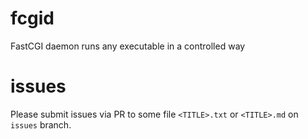 # fcgid
FastCGI daemon runs any executable in a controlled way

# issues
Please submit issues via PR to some file `<TITLE>.txt` or `<TITLE>.md` on `issues` branch.
